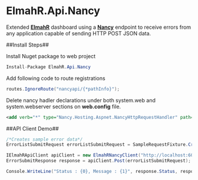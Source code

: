 ElmahR.Api.Nancy
================

Extended [**ElmahR**](https://bitbucket.org/wasp/elmahr/wiki/Home) dashboard using a [**Nancy**](http://nancyfx.org/) endpoint to receive errors from any application capable of sending HTTP POST JSON data.

##Install Steps##

Install Nuget package to web project
```csharp
Install-Package ElmahR.Api.Nancy
```
Add following code to route registrations
```csharp
routes.IgnoreRoute("nancyapi/{*pathInfo}");
```
Delete nancy hadler declarations under both system.web <httpHandlers> and system.webserver <handlers> sections on **web.config** file.

```xml
<add verb="*" type="Nancy.Hosting.Aspnet.NancyHttpRequestHandler" path="*" />
```

##API Client Demo##
```csharp
/*Creates sample error data*/
ErrorListSubmitRequest errorListSubmitRequest = SampleRequestFixture.CreateErrorListSubmitRequest();

IElmahRApiClient apiClient = new ElmahRNancyClient("http://localhost:60944/");
ErrorSubmitResponse response = apiClient.Post(errorListSubmitRequest);

Console.WriteLine("Status : {0}, Message : {1}", response.Status, response.StatusMessage);
```
